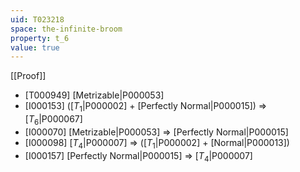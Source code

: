 ```yaml
---
uid: T023218
space: the-infinite-broom
property: t_6
value: true
---
```

[[Proof]]

* [T000949] [Metrizable|P000053]
* [I000153] ([$T_1$|P000002] + [Perfectly Normal|P000015]) => [$T_6$|P000067]
* [I000070] [Metrizable|P000053] => [Perfectly Normal|P000015]
* [I000098] [$T_4$|P000007] => ([$T_1$|P000002] + [Normal|P000013])
* [I000157] [Perfectly Normal|P000015] => [$T_4$|P000007]

